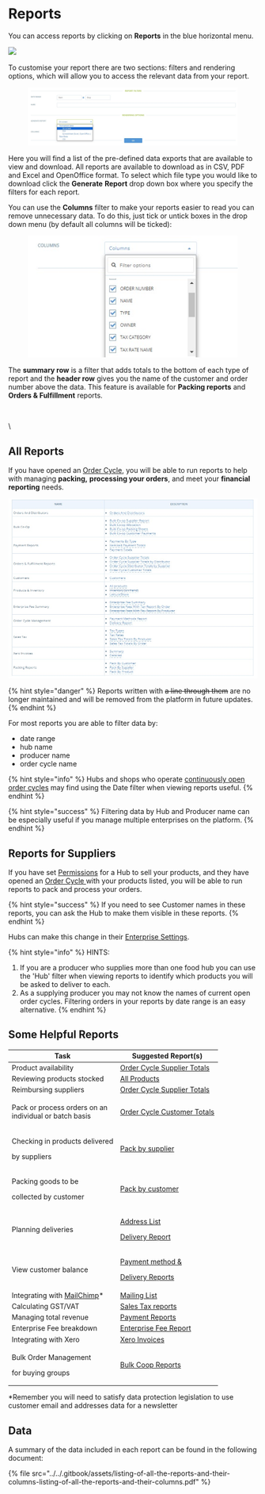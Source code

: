 # Reports

You can access reports by clicking on **Reports** in the blue horizontal menu. &#x20;

![](../../.gitbook/assets/screen-shot-2019-12-04-at-2.17.42-pm.png)

To customise your report there are two sections: filters and rendering options, which will allow you to access the relevant data from your report.

<figure><img src="../../.gitbook/assets/basic orders and distributers options.jpg" alt=""><figcaption></figcaption></figure>

Here you will find a list of the pre-defined data exports that are available to view and download. All reports are available to download as in CSV, PDF and Excel and OpenOffice format. To select which file type you would like to download click the **Generate** **Report** drop down box where you specify the filters for each report.&#x20;

You can use the **Columns** filter to make your reports easier to read you can remove unnecessary data. To do this, just tick or untick boxes in the drop down menu (by default all columns will be ticked):

<figure><img src="../../.gitbook/assets/columns fliter.jpg" alt=""><figcaption></figcaption></figure>

The **summary row** is a filter that adds totals to the bottom of each type of report and the **header row** gives you the name of the customer and order number above the data. This feature is available for **Packing reports** and **Orders & Fulfillment** reports.

<figure><img src="https://lh5.googleusercontent.com/7Fy8U08VYFOm21kwDqHkYf1N0k7PgYAjMoX_eq619BgHdC_lOoDrTJGsZJ_FlnpTNNA-NAC-GKxB2iD4IiCWIGDceUMZjWRUwd9NbLanot6JZ4V5AsmL3NRAiJ9gOGymDwEgRZZUsgeoGjNlSK6tiowhzdQ5cTx9RzzDnBHfAQqX1nzUbupY9pOv" alt=""><figcaption></figcaption></figure>



\


## All Reports

If you have opened an [Order Cycle](../shopfront/order-cycle/), you will be able to run reports to help with managing **packing,** **processing your orders**, and meet your **financial reporting** needs.

![Reports available to view and download](<../../.gitbook/assets/all reports listed.jpg>)

{% hint style="danger" %}
Reports written with ~~a line through them~~ are no longer maintained and will be removed from the platform in future updates.
{% endhint %}

For most reports you are able to filter data by:

* date range
* hub name
* producer name
* order cycle name

{% hint style="info" %}
Hubs and shops who operate [continuously open order cycles](../shopfront/order-cycle/) may find using the Date filter when viewing reports useful.
{% endhint %}

{% hint style="success" %}
Filtering data by Hub and Producer name can be especially useful if you manage multiple enterprises on the platform.
{% endhint %}

## Reports for Suppliers&#x20;

If you have set [Permissions](../enterprise-profile/enterprise-to-enterprise-permissions-e2es.md) for a Hub to sell your products, and they have opened an [Order Cycle ](../shopfront/order-cycle/order-cycles-for-hubs.md)with your products listed, you will be able to run reports to pack and process your orders.&#x20;

{% hint style="success" %}
If you need to see Customer names in these reports, you can ask the Hub to make them visible in these reports.&#x20;
{% endhint %}

Hubs can make this change in their [Enterprise Settings](../enterprise-profile/enterprise-settings.md).

{% hint style="info" %}
HINTS:&#x20;

1. If you are a producer who supplies more than one food hub you can use the 'Hub' filter when viewing reports to identify which products you will be asked to deliver to each.
2. As a supplying producer you may not know the names of current open order cycles.  Filtering orders in your reports by date range is an easy alternative.
{% endhint %}

## Some Helpful Reports

| Task                                                                                                               | Suggested Report(s)                                                                                                                                                                       |
| ------------------------------------------------------------------------------------------------------------------ | ----------------------------------------------------------------------------------------------------------------------------------------------------------------------------------------- |
| Product availability                                                                                               | [Order Cycle Supplier Totals](order-reports.md#order-cycle-supplier-totals)                                                                                                               |
| Reviewing products stocked                                                                                         | [All Products](reports-for-hub-management.md#product-management)                                                                                                                          |
| Reimbursing suppliers                                                                                              | [Order Cycle Supplier Totals](order-reports.md#order-cycle-supplier-totals)                                                                                                               |
| <p>Pack or process orders on an <br>individual or batch basis</p>                                                  | [Order Cycle Customer Totals](order-reports.md#order-cycle-customer-totals)                                                                                                               |
| <p>Checking in products delivered</p><p>by suppliers</p>                                                           | [Pack by supplier](packing-reports.md#pack-by-supplier)                                                                                                                                   |
| <p>Packing goods to be </p><p>collected by customer</p>                                                            | [Pack by customer](packing-reports.md#pack-by-customer)                                                                                                                                   |
| Planning deliveries                                                                                                | <p><a href="reports-for-hub-management.md#addresses">Address List</a></p><p><a href="reports-for-hub-management.md#order-cycle-management">Delivery Report</a></p>                        |
| View customer balance                                                                                              | <p><a href="reports-for-hub-management.md#order-cycle-management">Payment method &#x26;</a></p><p><a href="reports-for-hub-management.md#order-cycle-management">Delivery Reports</a></p> |
| Integrating with [MailChimp](../../complementary-tools-software/communication.md#integrating-mailchimp-with-ofn)\* | [Mailing List](reports-for-hub-management.md#mailing-list)                                                                                                                                |
| Calculating GST/VAT                                                                                                | [Sales Tax reports](payment-and-tax-reports.md#sales-tax)                                                                                                                                 |
| Managing total revenue                                                                                             | [Payment Reports](payment-and-tax-reports.md#payment-reports)                                                                                                                             |
| Enterprise Fee breakdown                                                                                           | [Enterprise Fee Report](reports-for-hub-management.md#enterprise-fees)                                                                                                                    |
| Integrating with Xero                                                                                              | [Xero Invoices](payment-and-tax-reports.md#xero-invoices)                                                                                                                                 |
| <p>Bulk Order Management </p><p>for buying groups</p>                                                              | [Bulk Coop Reports](reports-for-bulk-order-management.md)                                                                                                                                 |

\*Remember you will need to satisfy data protection legislation to use customer email and addresses data for a newsletter

## Data

A summary of the data included in each report can be found in the following document:

{% file src="../../.gitbook/assets/listing-of-all-the-reports-and-their-columns-listing-of-all-the-reports-and-their-columns.pdf" %}

##



##

##
